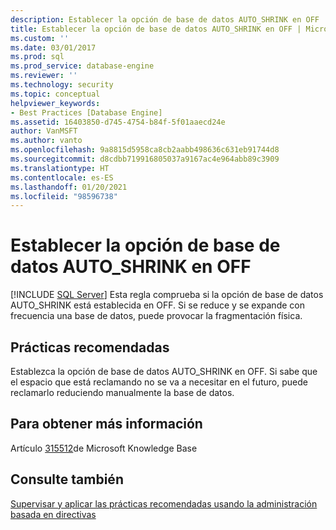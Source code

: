 ```yaml
---
description: Establecer la opción de base de datos AUTO_SHRINK en OFF
title: Establecer la opción de base de datos AUTO_SHRINK en OFF | Microsoft Docs
ms.custom: ''
ms.date: 03/01/2017
ms.prod: sql
ms.prod_service: database-engine
ms.reviewer: ''
ms.technology: security
ms.topic: conceptual
helpviewer_keywords:
- Best Practices [Database Engine]
ms.assetid: 16403850-d745-4754-b84f-5f01aaecd24e
author: VanMSFT
ms.author: vanto
ms.openlocfilehash: 9a8815d5958ca8cb2aabb498636c631eb91744d8
ms.sourcegitcommit: d8cdbb719916805037a9167ac4e964abb89c3909
ms.translationtype: HT
ms.contentlocale: es-ES
ms.lasthandoff: 01/20/2021
ms.locfileid: "98596738"
---
```

# <a name="set-the-auto_shrink-database-option-to-off"></a>Establecer la opción de base de datos AUTO_SHRINK en OFF
 [!INCLUDE [SQL Server](../../includes/applies-to-version/sqlserver.md)]
  Esta regla comprueba si la opción de base de datos AUTO_SHRINK está establecida en OFF. Si se reduce y se expande con frecuencia una base de datos, puede provocar la fragmentación física.  
  
## <a name="best-practices-recommendations"></a>Prácticas recomendadas  
 Establezca la opción de base de datos AUTO_SHRINK en OFF. Si sabe que el espacio que está reclamando no se va a necesitar en el futuro, puede reclamarlo reduciendo manualmente la base de datos.  
  
## <a name="for-more-information"></a>Para obtener más información  
 Artículo [315512](/troubleshoot/sql/admin/considerations-autogrow-autoshrink)de Microsoft Knowledge Base  
  
## <a name="see-also"></a>Consulte también  
 [Supervisar y aplicar las prácticas recomendadas usando la administración basada en directivas](../../relational-databases/policy-based-management/monitor-and-enforce-best-practices-by-using-policy-based-management.md)  
  
